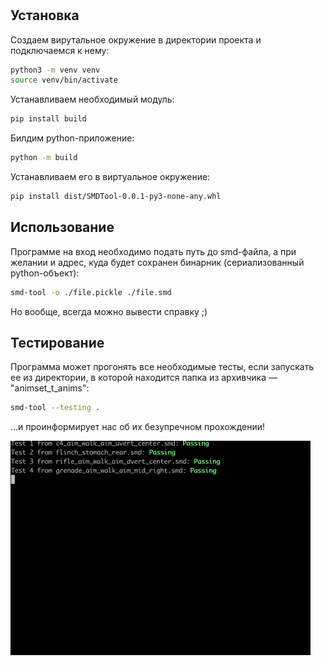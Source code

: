 #

## Установка

Создаем вирутальное окружение в директории проекта и подключаемся к нему:

```bash
python3 -m venv venv
source venv/bin/activate
```

Устанавливаем необходимый модуль:

```bash
pip install build
```

Билдим python-приложение:

```bash
python -m build
```

Устанавливаем его в виртуальное окружение:

```bash
pip install dist/SMDTool-0.0.1-py3-none-any.whl
```

## Использование

Программе на вход необходимо подать путь до smd-файла, а при желании и адрес, куда будет сохранен бинарник (сериализованный python-объект):

```bash
smd-tool -o ./file.pickle ./file.smd
```

Но вообще, всегда можно вывести справку ;)

## Тестирование

Программа может прогонять все необходимые тесты, если запускать ее из директории, в которой находится папка из архивчика — "animset_t_anims":

```bash
smd-tool --testing .
```

...и проинформирует нас об их безупречном прохождении!

![demo](docs/images/demo.gif)